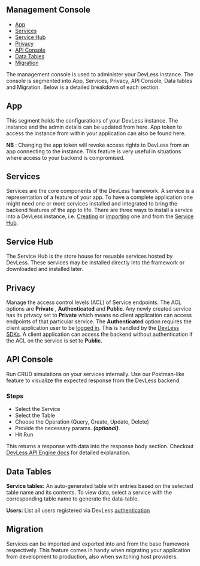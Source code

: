 ## Management Console

- [App](#app)
- [Services](#services)
- [Service Hub](#hub)
- [Privacy](#privacy)
- [API Console](#api-console)
- [Data Tables](#data-tables)
- [Migration](#migration)


The management console is used to administer your DevLess instance. The console is segmented into App, Services, Privacy, API Console, Data tables and Migration. Below is a detailed breakdown of each section.

<a name="app"></a>
## App

This segment holds the configurations of your DevLess instance. The instance and the admin details can be updated from here. App token to access the instance from within your application can also be found here.

**NB** : Changing the app token will revoke access rights to DevLess from an app connecting to the instance. This feature is very useful in situations where access to your backend is compromised.

<a name="services"></a>
## Services

Services are the core components of the DevLess framework. A service is a representation of a feature of your  app. To have a complete application one might need one or more services installed and integrated to bring the backend features of the app to life. There are three ways to install a service into a DevLess instance, i.e. [Creating](/docs/{{version}}/service) or [importing](#migration) one and from the [Service Hub](#hub).

<a name="hub"></a>
## Service Hub

The Service Hub is the store house for resuable services hosted by DevLess. These services may be installed directly into the framework or downloaded and installed later.

<a name="privacy"></a>
 ## Privacy

Manage the access control levels (ACL) of Service endpoints. The ACL options are **Private** , **Authenticated** and **Public**. Any newly created service has its privacy set to **Private** which means no client application can access endpoints of that particular service. The **Authenticated** option requires the client application user to be [logged in](/docs/{{version}}/authentication). This is handled by the [DevLess SDKs](/docs/{{version}}/SDKs). A client application can access the backend without authentication if the ACL on the service is set to **Public.**

<a name="api-console"></a>
 ## API Console

Run CRUD simulations on your services internally. Use our Postman-like feature to visualize the expected response from the DevLess backend.
### Steps
- Select the Service
- Select the Table
- Choose the Operation (Query, Create, Update, Delete)
- Provide the necessary params. ***(optional)***.
- Hit Run

This returns a response with data into the response body section. Checkout [DevLess API Engine docs](https://github.com/DevlessTeam/docs/blob/master/api-engine.md) for detailed explanation.

<a name="data-tables"></a>
 ## Data Tables
**Service tables:**
An auto-generated table with entries based on the selected table name and its contents. To view data, select a service with the corresponding table name to generate the data-table.

**Users:**
List all users registered via  DevLess [authentication](/docs/{{version}}/authentication)

<a name="migration"></a>
 ## Migration

Services can be imported and exported into and from the base framework respectively.
This feature comes in handy when migrating your application from development to production, also when switching host providers.
